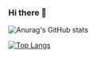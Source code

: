 ### Hi there 👋


![Anurag's GitHub stats](https://github-readme-stats.vercel.app/api?username=realYurkOfGitHub&show_icons=true&theme=buefy)



[![Top Langs](https://github-readme-stats.vercel.app/api/top-langs/?username=realYurkOfGitHub&hide=html&layout=compact&theme=buefy)](https://github.com/anuraghazra/github-readme-stats)
